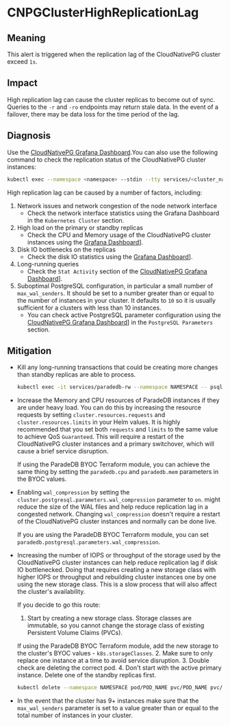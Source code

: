 CNPGClusterHighReplicationLag
=============================

Meaning
-------

This alert is triggered when the replication lag of the CloudNativePG cluster exceed `1s`.

Impact
------

High replication lag can cause the cluster replicas to become out of sync. Queries to the `-r` and `-ro` endpoints may
return stale data. In the event of a failover, there may be data loss for the time period of the lag.

Diagnosis
---------

Use the [CloudNativePG Grafana Dashboard][grafana-dashboard].You can also use the following command to check the replication status of the CloudNativePG cluster instances:

```bash
kubectl exec --namespace <namespace> --stdin --tty services/<cluster_name>-rw -- psql -c "SELECT * FROM pg_stat_replication;"
```

High replication lag can be caused by a number of factors, including:
1. Network issues and network congestion of the node network interface
    * Check the network interface statistics using the Grafana Dashboard
      in the `Kubernetes Cluster` section.
2. High load on the primary or standby replicas
    * Check the CPU and Memory usage of the CloudNativePG cluster instances using the [Grafana Dashboard][grafana-dashboard]].
3. Disk IO bottlenecks on the replicas
    * Check the disk IO statistics using the [Grafana Dashboard][grafana-dashboard]].
4. Long-running queries
    * Check the `Stat Activity` section of the [CloudNativePG Grafana Dashboard][grafana-dashboard]].
5. Suboptimal PostgreSQL configuration, in particular a small number of `max_wal_senders`. It should be set to a number
  greater than or equal to the number of instances in your cluster. It defaults to `10` so it is usually sufficient for
  a clusters with less than 10 instances.
    * You can check active PostgreSQL parameter configuration using the
      [CloudNativePG Grafana Dashboard][grafana-dashboard]] in the `PostgreSQL Parameters` section.

Mitigation
----------

* Kill any long-running transactions that could be creating more changes than standby replicas are able to process.

  ```bash
  kubectl exec -it services/paradedb-rw --namespace NAMESPACE -- psql
  ```

* Increase the Memory and CPU resources of ParadeDB instances if they are under heavy load. You can do this by
  increasing the resource requests by setting `cluster.resources.requests` and `cluster.resources.limits` in your Helm
  values. It is highly recommended that you set both `requests` and `limits` to the same value to achieve QoS `Guaranteed`.
  This will require a restart of the CloudNativePG cluster instances and a primary switchover, which will cause a brief
  service disruption.

  If using the ParadeDB BYOC Terraform module, you can achieve the same thing by setting the `paradedb.cpu` and
  `paradedb.mem` parameters in the BYOC values.

* Enabling `wal_compression` by setting the `cluster.postgresql.parameters.wal_compression` parameter to `on`.
  might reduce the size of the WAL files and help reduce replication lag in a congested network.
  Changing `wal_compression` doesn't require a restart of the CloudNativePG cluster instances and normally can be done live.

  If you are using the ParadeDB BYOC Terraform module, you can set `paradedb.postgresql.parameters.wal_compression`.

* Increasing the number of IOPS or throughput of the storage used by the CloudNativePG cluster instances can help
  reduce replication lag if disk IO bottlenecked. Doing that requires creating a new storage class with higher IOPS or
  throughput and rebuilding cluster instances one by one using the new storage class. This is a slow process that will
  also affect the cluster's availability.

  If you decide to go this route:
  1. Start by creating a new storage class. Storage classes are immutable, so you cannot change the storage class of
    existing Persistent Volume Claims (PVCs).

    If using the ParadeDB BYOC Terraform module, add the new storage to the cluster's BYOC values - `k8s.storageClasses`.
  2. Make sure to only replace one instance at a time to avoid service disruption.
  3. Double check are deleting the correct pod.
  4. Don't start with the active primary instance. Delete one of the standby replicas first.

  ```bash
  kubectl delete --namespace NAMESPACE pod/POD_NAME pvc/POD_NAME pvc/POD_NAME-wal
  ```

* In the event that the cluster has 9+ instances make sure that the `max_wal_senders` parameter is set to a value
  greater than or equal to the total number of instances in your cluster.

[grafana-dashboard]: https://grafana.com/grafana/dashboards/20417-cloudnativepg/
